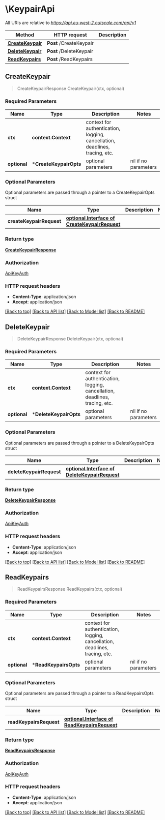# \KeypairApi

All URIs are relative to *https://api.eu-west-2.outscale.com/api/v1*

Method | HTTP request | Description
------------- | ------------- | -------------
[**CreateKeypair**](KeypairApi.md#CreateKeypair) | **Post** /CreateKeypair | 
[**DeleteKeypair**](KeypairApi.md#DeleteKeypair) | **Post** /DeleteKeypair | 
[**ReadKeypairs**](KeypairApi.md#ReadKeypairs) | **Post** /ReadKeypairs | 



## CreateKeypair

> CreateKeypairResponse CreateKeypair(ctx, optional)



### Required Parameters


Name | Type | Description  | Notes
------------- | ------------- | ------------- | -------------
**ctx** | **context.Context** | context for authentication, logging, cancellation, deadlines, tracing, etc.
 **optional** | ***CreateKeypairOpts** | optional parameters | nil if no parameters

### Optional Parameters

Optional parameters are passed through a pointer to a CreateKeypairOpts struct


Name | Type | Description  | Notes
------------- | ------------- | ------------- | -------------
 **createKeypairRequest** | [**optional.Interface of CreateKeypairRequest**](CreateKeypairRequest.md)|  | 

### Return type

[**CreateKeypairResponse**](CreateKeypairResponse.md)

### Authorization

[ApiKeyAuth](../README.md#ApiKeyAuth)

### HTTP request headers

- **Content-Type**: application/json
- **Accept**: application/json

[[Back to top]](#) [[Back to API list]](../README.md#documentation-for-api-endpoints)
[[Back to Model list]](../README.md#documentation-for-models)
[[Back to README]](../README.md)


## DeleteKeypair

> DeleteKeypairResponse DeleteKeypair(ctx, optional)



### Required Parameters


Name | Type | Description  | Notes
------------- | ------------- | ------------- | -------------
**ctx** | **context.Context** | context for authentication, logging, cancellation, deadlines, tracing, etc.
 **optional** | ***DeleteKeypairOpts** | optional parameters | nil if no parameters

### Optional Parameters

Optional parameters are passed through a pointer to a DeleteKeypairOpts struct


Name | Type | Description  | Notes
------------- | ------------- | ------------- | -------------
 **deleteKeypairRequest** | [**optional.Interface of DeleteKeypairRequest**](DeleteKeypairRequest.md)|  | 

### Return type

[**DeleteKeypairResponse**](DeleteKeypairResponse.md)

### Authorization

[ApiKeyAuth](../README.md#ApiKeyAuth)

### HTTP request headers

- **Content-Type**: application/json
- **Accept**: application/json

[[Back to top]](#) [[Back to API list]](../README.md#documentation-for-api-endpoints)
[[Back to Model list]](../README.md#documentation-for-models)
[[Back to README]](../README.md)


## ReadKeypairs

> ReadKeypairsResponse ReadKeypairs(ctx, optional)



### Required Parameters


Name | Type | Description  | Notes
------------- | ------------- | ------------- | -------------
**ctx** | **context.Context** | context for authentication, logging, cancellation, deadlines, tracing, etc.
 **optional** | ***ReadKeypairsOpts** | optional parameters | nil if no parameters

### Optional Parameters

Optional parameters are passed through a pointer to a ReadKeypairsOpts struct


Name | Type | Description  | Notes
------------- | ------------- | ------------- | -------------
 **readKeypairsRequest** | [**optional.Interface of ReadKeypairsRequest**](ReadKeypairsRequest.md)|  | 

### Return type

[**ReadKeypairsResponse**](ReadKeypairsResponse.md)

### Authorization

[ApiKeyAuth](../README.md#ApiKeyAuth)

### HTTP request headers

- **Content-Type**: application/json
- **Accept**: application/json

[[Back to top]](#) [[Back to API list]](../README.md#documentation-for-api-endpoints)
[[Back to Model list]](../README.md#documentation-for-models)
[[Back to README]](../README.md)

